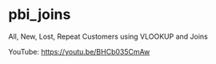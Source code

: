 # pbi_joins
All, New, Lost, Repeat Customers using VLOOKUP and Joins

YouTube:
https://youtu.be/BHCb035CmAw
